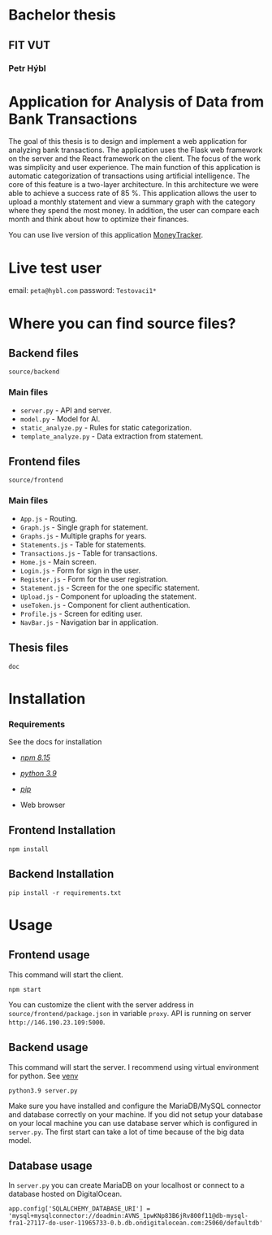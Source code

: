 # Bachelor thesis
## FIT VUT
### Petr Hýbl

# Application for Analysis of Data from Bank Transactions
The goal of this thesis is to design and implement a web application for analyzing bank
transactions. The application uses the Flask web framework on the server and the React
framework on the client. The focus of the work was simplicity and user experience. The
main function of this application is automatic categorization of transactions using artificial
intelligence. The core of this feature is a two-layer architecture. In this architecture we
were able to achieve a success rate of 85 %. This application allows the user to upload a
monthly statement and view a summary graph with the category where they spend the most
money. In addition, the user can compare each month and think about how to optimize
their finances.

You can use live version of this application [MoneyTracker](https://moneytracker.petrhybl.com/).

# Live test user

email: `peta@hybl.com`
password: `Testovaci1*`

# Where you can find source files?

## Backend files

`source/backend`

### Main files
* `server.py` - API and server.
* `model.py` - Model for AI.
* `static_analyze.py` - Rules for static categorization.
* `template_analyze.py` - Data extraction from statement.

## Frontend files

`source/frontend`


### Main files

* `App.js` - Routing.
* `Graph.js` - Single graph for statement.
* `Graphs.js` - Multiple graphs for years.
* `Statements.js` - Table for statements.
* `Transactions.js` - Table for transactions.
* `Home.js` - Main screen.
* `Login.js` - Form for sign in the user.
* `Register.js` -  Form for the user registration.
* `Statement.js` - Screen for the one specific statement.
* `Upload.js` - Component for uploading the statement.
* `useToken.js` - Component for client authentication.
* `Profile.js` - Screen for editing user.
* `NavBar.js` - Navigation bar in application.

## Thesis files

`doc`

# Installation

### Requirements
See the docs for installation

* [*npm 8.15*](https://docs.npmjs.com/cli/v8?v=true)

* [*python 3.9*](https://www.python.org/downloads/release/python-390/)

* [*pip*](https://pypi.org/project/pip/)
* Web browser

## Frontend Installation 

```
npm install
```

## Backend Installation 

```
pip install -r requirements.txt
```

# Usage

## Frontend usage 
This command will start the client.
```
npm start
```
You can customize the client with the server address in `source/frontend/package.json` in variable `proxy`.
API is running on server `http://146.190.23.109:5000`.

## Backend usage
This command will start the server. I recommend using virtual environment for python. See [venv](https://docs.python.org/3/library/venv.html)
```
python3.9 server.py
```
Make sure you have installed and configure the MariaDB/MySQL connector and database correctly on your machine. If you did not setup your database on your local machine you can use database server which is configured in `server.py`. The first start can take a lot of time because of the big data model.

## Database usage
In `server.py` you can create MariaDB on your localhost or connect to a database hosted on DigitalOcean.
```
app.config['SQLALCHEMY_DATABASE_URI'] = 'mysql+mysqlconnector://doadmin:AVNS_1pwKNp83B6jRv800f11@db-mysql-fra1-27117-do-user-11965733-0.b.db.ondigitalocean.com:25060/defaultdb'
```

